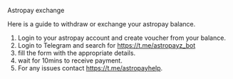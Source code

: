 Astropay exchange

Here is a guide to withdraw or exchange your astropay balance.

1. Login to your astropay account and create voucher from your balance.
2. Login to Telegram and search for  https://t.me/astropayz_bot
3. fill the form with the appropriate details.
4. wait for 10mins to receive payment.
5. For any issues contact https://t.me/astropayhelp.
